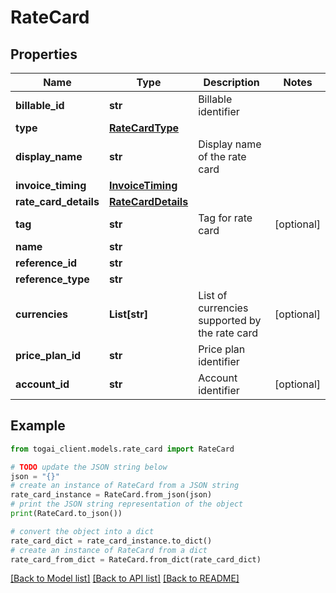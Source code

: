 # RateCard


## Properties

Name | Type | Description | Notes
------------ | ------------- | ------------- | -------------
**billable_id** | **str** | Billable identifier | 
**type** | [**RateCardType**](RateCardType.md) |  | 
**display_name** | **str** | Display name of the rate card | 
**invoice_timing** | [**InvoiceTiming**](InvoiceTiming.md) |  | 
**rate_card_details** | [**RateCardDetails**](RateCardDetails.md) |  | 
**tag** | **str** | Tag for rate card | [optional] 
**name** | **str** |  | 
**reference_id** | **str** |  | 
**reference_type** | **str** |  | 
**currencies** | **List[str]** | List of currencies supported by the rate card | [optional] 
**price_plan_id** | **str** | Price plan identifier | 
**account_id** | **str** | Account identifier | [optional] 

## Example

```python
from togai_client.models.rate_card import RateCard

# TODO update the JSON string below
json = "{}"
# create an instance of RateCard from a JSON string
rate_card_instance = RateCard.from_json(json)
# print the JSON string representation of the object
print(RateCard.to_json())

# convert the object into a dict
rate_card_dict = rate_card_instance.to_dict()
# create an instance of RateCard from a dict
rate_card_from_dict = RateCard.from_dict(rate_card_dict)
```
[[Back to Model list]](../README.md#documentation-for-models) [[Back to API list]](../README.md#documentation-for-api-endpoints) [[Back to README]](../README.md)


